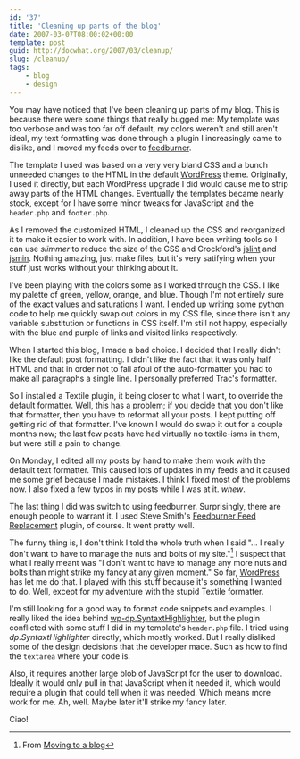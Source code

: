 ```yaml
---
id: '37'
title: 'Cleaning up parts of the blog'
date: 2007-03-07T08:00:02+00:00
template: post
guid: http://docwhat.org/2007/03/cleanup/
slug: /cleanup/
tags:
    - blog
    - design
---
```


You may have noticed that I've been cleaning up parts of my blog. This is
because there were some things that really bugged me: My template was too
verbose and was too far off default, my colors weren't and still aren't ideal,
my text formatting was done through a plugin I increasingly came to dislike,
and I moved my feeds over to [feedburner](http://feedburner.com/).

The template I used was based on a very very bland CSS and a bunch unneeded
changes to the HTML in the default [WordPress](http://wordpress.org/) theme.
Originally, I used it directly, but each WordPress upgrade I did would cause
me to strip away parts of the HTML changes. Eventually the templates became
nearly stock, except for I have some minor tweaks for JavaScript and the
`header.php` and `footer.php`.

As I removed the customized HTML, I cleaned up the CSS and reorganized it to
make it easier to work with. In addition, I have been writing tools so I can
use _slimmer_ to reduce the size of the CSS and Crockford's
[jslint](http://www.jslint.com/) and
[jsmin](http://www.crockford.com/javascript/jsmin.html). Nothing amazing, just
make files, but it's very satifying when your stuff just works without your
thinking about it.

I've been playing with the colors some as I worked through the CSS. I like my
palette of green, yellow, orange, and blue. Though I'm not entirely sure of
the exact values and saturations I want. I ended up writing some python code
to help me quickly swap out colors in my CSS file, since there isn't any
variable substitution or functions in CSS itself. I'm still not happy,
especially with the blue and purple of links and visited links respectively.

When I started this blog, I made a bad choice. I decided that I really didn't
like the default post formatting. I didn't like the fact that it was only half
HTML and that in order not to fall afoul of the auto-formatter you had to make
all paragraphs a single line. I personally preferred Trac's formatter.

So I installed a Textile plugin, it being closer to what I want, to override
the default formatter. Well, this has a problem; if you decide that you don't
like that formatter, then you have to reformat all your posts. I kept putting
off getting rid of that formatter. I've known I would do swap it out for a
couple months now; the last few posts have had virtually no textile-isms in
them, but were still a pain to change.

On Monday, I edited all my posts by hand to make them work with the default
text formatter. This caused lots of updates in my feeds and it caused me some
grief because I made mistakes. I think I fixed most of the problems now. I
also fixed a few typos in my posts while I was at it. _whew_.

The last thing I did was switch to using feedburner. Surprisingly, there are
enough people to warrant it. I used Steve Smith's
[Feedburner Feed Replacement](# 'Broken Link') plugin, of course. It went
pretty well.

The funny thing is, I don't think I told the whole truth when I said "… I
really don't want to have to manage the nuts and bolts of my site."[^1] I
suspect that what I really meant was "I don't want to have to manage any more
nuts and bolts than might strike my fancy at any given moment." So far,
[WordPress](http://wordpress.org/) has let me do that. I played with this
stuff because it's something I wanted to do. Well, except for my adventure
with the stupid Textile formatter.

I'm still looking for a good way to format code snippets and examples. I
really liked the idea behind
[wp-dp.SyntaxtHighlighter](http://blog.rubypdf.com/2006/09/28/wp-dpsyntaxhighlightersource-code-syntax-highlighting-plugin/),
but the plugin conflicted with some stuff I did in my template's `header.php`
file. I tried using _dp.SyntaxtHighlighter_ directly, which mostly worked. But
I really disliked some of the design decisions that the developer made. Such
as how to find the `textarea` where your code is.

Also, it requires another large blob of JavaScript for the user to download.
Ideally it would only pull in that JavaScript when it needed it, which would
require a plugin that could tell when it was needed. Which means more work for
me. Ah, well. Maybe later it'll strike my fancy later.

Ciao!

[^1]: From [Moving to a blog](/moving-to-a-blog/)
